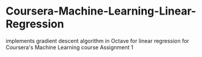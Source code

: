 # Coursera-Machine-Learning-Linear-Regression

implements gradient descent algorithm in Octave for linear regression for Coursera's Machine Learning course Assignment 1
